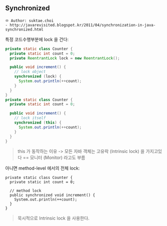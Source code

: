 ## Synchronized

```
ㅁ Author: suktae.choi
- http://javarevisited.blogspot.kr/2011/04/synchronization-in-java-synchronized.html
```

특정 코드수행부분에 lock 을 건다:

```java
private static class Counter {
  private static int count = 0;
  private ReentrantLock lock = new ReentrantLock();

  public void increment() {
    // lock object
    synchronized (lock) {
      System.out.println(++count);
    }
  }
}
private static class Counter {
  private static int count = 0;

  public void increment() {
    // lock itself
    synchronized (this) {
      System.out.println(++count);
    }
  }
}
```

> this 가 동작하는 이유 -> 모든 자바 객체는 고유락 (Intrinsic lock) 을 가지고있다 == 모니터 (Monitor) 라고도 부름

아니면 method-level 에서의 전체 lock:

```
private static class Counter {
  private static int count = 0;

  // method lock
  public synchronized void increment() {
    System.out.println(++count);
  }
}
```

> 묵시적으로 Intrinsic lock 을 사용한다.